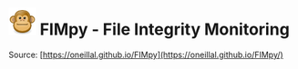 # ![](assets/face-monkey.png) FIMpy - File Integrity Monitoring


Source: [https://oneillal.github.io/FIMpy](https://oneillal.github.io/FIMpy/)


